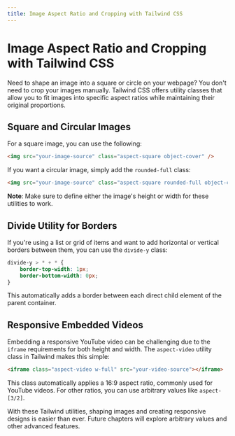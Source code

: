 ```yaml
---
title: Image Aspect Ratio and Cropping with Tailwind CSS
---
```


# Image Aspect Ratio and Cropping with Tailwind CSS

Need to shape an image into a square or circle on your webpage? You don't need to crop your images manually. Tailwind CSS offers utility classes that allow you to fit images into specific aspect ratios while maintaining their original proportions.

## Square and Circular Images

For a square image, you can use the following:

```html
<img src="your-image-source" class="aspect-square object-cover" />
```

If you want a circular image, simply add the `rounded-full` class:

```html
<img src="your-image-source" class="aspect-square rounded-full object-cover" />
```

**Note**: Make sure to define either the image's height or width for these utilities to work.

## Divide Utility for Borders

If you're using a list or grid of items and want to add horizontal or vertical borders between them, you can use the `divide-y` class:

```css
divide-y > * + * {
	border-top-width: 1px;
	border-bottom-width: 0px;
}
```

This automatically adds a border between each direct child element of the parent container.

## Responsive Embedded Videos

Embedding a responsive YouTube video can be challenging due to the `iframe` requirements for both height and width. The `aspect-video` utility class in Tailwind makes this simple:

```html
<iframe class="aspect-video w-full" src="your-video-source"></iframe>
```

This class automatically applies a 16:9 aspect ratio, commonly used for YouTube videos. For other ratios, you can use arbitrary values like `aspect-[3/2]`.

With these Tailwind utilities, shaping images and creating responsive designs is easier than ever. Future chapters will explore arbitrary values and other advanced features.
